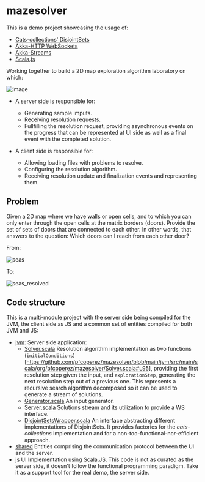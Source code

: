 # mazesolver

This is a demo project showcasing the usage of:

- [Cats-collections' DisjointSets](https://typelevel.org/cats-collections//disjointsets.html)
- [Akka-HTTP WebSockets](https://doc.akka.io/docs/akka-http/current/server-side/websocket-support.html)
- [Akka-Streams](https://doc.akka.io/docs/akka/current/stream/index.html)
- [Scala.js](https://www.scala-js.org/)

Working together to build a 2D map exploration algorithm laboratory on which:

![image](https://user-images.githubusercontent.com/273379/105969059-1f302600-6088-11eb-8dd4-95c03973d100.png)

- A server side is responsible for:
  - Generating sample imputs.
  - Receiving resolution requests.
  - Fullfilling the resolution request, providing asynchronous events on the progress that can be represented at UI side as well as a final event with the completed solution.
  
- A client side is responsible for:
  - Allowing loading files with problems to resolve.
  - Configuring the resolution algorithm.
  - Receiving resolution update and finalization events and representing them.

## Problem

Given a 2D map where we have walls or open cells, and to which you can only enter through the open cells at the matrix borders (doors). Provide the set of sets of doors that are connected to each other.
In other words, that answers to the question: Which doors can I reach from each other door?

From:

![seas](https://user-images.githubusercontent.com/273379/105971081-63bcc100-608a-11eb-9c86-19dae3cf2b94.png)

To:

![seas_resolved](https://user-images.githubusercontent.com/273379/105971148-7e8f3580-608a-11eb-9f62-6b4d35735988.png)

## Code structure

This is a multi-module project with the server side being compiled for the JVM, the client side as JS and a common set of entities compiled for both JVM and JS:

- [jvm](./jvm/src/main/scala/org/pfcoperez/mazesolver): Server side application:
  - [Solver.scala](jvm/src/main/scala/org/pfcoperez/mazesolver/Solver.scala) Resolution algorithm implementation as two functions (`initialConditions`)[https://github.com/pfcoperez/mazesolver/blob/main/jvm/src/main/scala/org/pfcoperez/mazesolver/Solver.scala#L95], providing the first resolution step given the input, and `explorationStep`, generating the next resolution step out of a previous one. This represents a recursive search algorithm decomposed so it can be used to generate a stream of solutions.
  - [Generator.scala](jvm/src/main/scala/org/pfcoperez/mazesolver/Generator.scala) An input generator.
  - [Server.scala](https://github.com/pfcoperez/mazesolver/blob/main/jvm/src/main/scala/org/pfcoperez/mazesolver/Server.scala) Solutions stream and its utilization to provide a WS interface.
  - [DisjointSetsWrapper.scala](https://github.com/pfcoperez/mazesolver/blob/main/jvm/src/main/scala/org/pfcoperez/mazesolver/datastructures/DisjointSetsWrapper.scala) An interface abstracting different implementations of DisjointSets. It provides factories for the _cats-collections_ implementation and for a non-too-functional-nor-efficient approach.
- [shared](https://github.com/pfcoperez/mazesolver/tree/main/shared/src/main/scala/org/pfcoperez/mazesolver) Entities comprising the communication protocol between the UI and the server.
- [js](./js/src/main/scala/org/pfcoperez/mazesolver) UI Implementation using Scala.JS. This code is not as curated as the server side, it doesn't follow the  functional programming paradigm. Take it as a support tool for the real demo, the server side.
